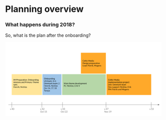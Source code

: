 # Planning overview

### What happens during 2018?

So, what is the plan after the onboarding?

![](../.gitbook/assets/screenshot-2018-10-09-at-14.45.48.png)

